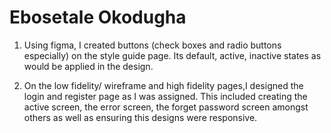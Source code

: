 # Ebosetale Okodugha
1. Using figma, I created buttons (check boxes and radio buttons especially) on the style guide page. Its default, active, inactive states as would be applied in the design.

2. On the low fidelity/ wireframe and high fidelity pages,I designed the login and register page as I was assigned. This included creating the active screen, the error screen, the forget password screen amongst others as well as ensuring this designs were responsive.
